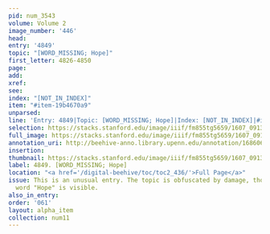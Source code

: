 ```yaml
---
pid: num_3543
volume: Volume 2
image_number: '446'
head:
entry: '4849'
topic: "[WORD_MISSING; Hope]"
first_letter: 4826-4850
page:
add:
xref:
see:
index: "[NOT_IN_INDEX]"
item: "#item-19b4670a9"
unparsed:
line: 'Entry: 4849|Topic: [WORD_MISSING; Hope]|Index: [NOT_IN_INDEX]|#item-19b4670a9'
selection: https://stacks.stanford.edu/image/iiif/fm855tg5659/1607_0913/838,223,2742,1649/full/0/default.jpg
full_image: https://stacks.stanford.edu/image/iiif/fm855tg5659/1607_0913/full/full/0/default.jpg
annotation_uri: http://beehive-anno.library.upenn.edu/annotation/1686069927414
insertion:
thumbnail: https://stacks.stanford.edu/image/iiif/fm855tg5659/1607_0913/838,223,600,180/250,/0/default.jpg
label: 4849. [WORD_MISSING; Hope]
location: "<a href='/digital-beehive/toc/toc2_436/'>Full Page</a>"
issue: This is an unusual entry. The topic is obfuscated by damage, though the underlined
  word "Hope" is visible.
also_in_entry:
order: '061'
layout: alpha_item
collection: num11
---
```

